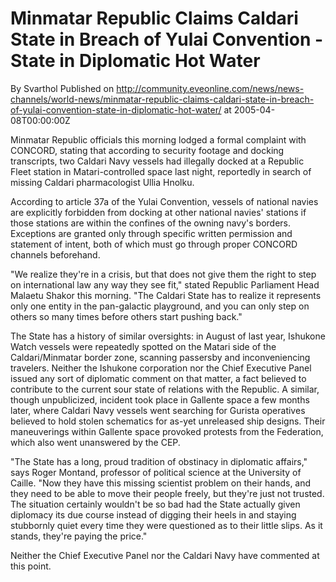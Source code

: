 # Minmatar Republic Claims Caldari State in Breach of Yulai Convention - State in Diplomatic Hot Water
By Svarthol
Published on http://community.eveonline.com/news/news-channels/world-news/minmatar-republic-claims-caldari-state-in-breach-of-yulai-convention-state-in-diplomatic-hot-water/ at 2005-04-08T00:00:00Z

Minmatar Republic officials this morning lodged a formal complaint with CONCORD, stating that according to security footage and docking transcripts, two Caldari Navy vessels had illegally docked at a Republic Fleet station in Matari-controlled space last night, reportedly in search of missing Caldari pharmacologist Ullia Hnolku.  
  
According to article 37a of the Yulai Convention, vessels of national navies are explicitly forbidden from docking at other national navies' stations if those stations are within the confines of the owning navy's borders. Exceptions are granted only through specific written permission and statement of intent, both of which must go through proper CONCORD channels beforehand.  
  
"We realize they're in a crisis, but that does not give them the right to step on international law any way they see fit," stated Republic Parliament Head Malaetu Shakor this morning. "The Caldari State has to realize it represents only one entity in the pan-galactic playground, and you can only step on others so many times before others start pushing back."  
  
The State has a history of similar oversights: in August of last year, Ishukone Watch vessels were repeatedly spotted on the Matari side of the Caldari/Minmatar border zone, scanning passersby and inconveniencing travelers. Neither the Ishukone corporation nor the Chief Executive Panel issued any sort of diplomatic comment on that matter, a fact believed to contribute to the current sour state of relations with the Republic. A similar, though unpublicized, incident took place in Gallente space a few months later, where Caldari Navy vessels went searching for Gurista operatives believed to hold stolen schematics for as-yet unreleased ship designs. Their maneuverings within Gallente space provoked protests from the Federation, which also went unanswered by the CEP.  
  
"The State has a long, proud tradition of obstinacy in diplomatic affairs," says Roger Montand, professor of political science at the University of Caille. "Now they have this missing scientist problem on their hands, and they need to be able to move their people freely, but they're just not trusted. The situation certainly wouldn't be so bad had the State actually given diplomacy its due course instead of digging their heels in and staying stubbornly quiet every time they were questioned as to their little slips. As it stands, they're paying the price."  
  
Neither the Chief Executive Panel nor the Caldari Navy have commented at this point.

